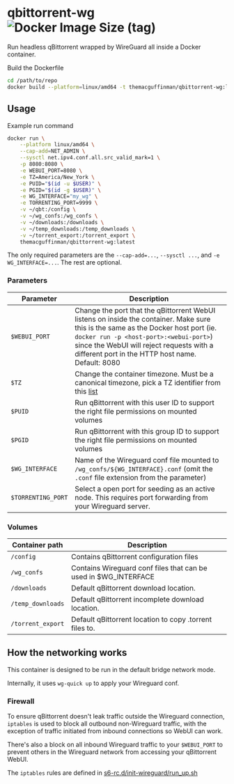 # qbittorrent-wg ![Docker Image Size (tag)](https://img.shields.io/docker/image-size/themacguffinman/qbittorrent-wg/latest?label=Docker%20Hub&link=https%3A%2F%2Fhub.docker.com%2Fr%2Fthemacguffinman%2Fqbittorrent-wg)

Run headless qBittorrent wrapped by WireGuard all inside a Docker container.

Build the Dockerfile
```bash
cd /path/to/repo
docker build --platform=linux/amd64 -t themacguffinman/qbittorrent-wg:latest .
```

## Usage

Example run command
```bash
docker run \
	--platform linux/amd64 \
	--cap-add=NET_ADMIN \
	--sysctl net.ipv4.conf.all.src_valid_mark=1 \
	-p 8080:8080 \
	-e WEBUI_PORT=8080 \
	-e TZ=America/New_York \
	-e PUID="$(id -u $USER)" \
	-e PGID="$(id -g $USER)" \
	-e WG_INTERFACE="my_wg" \
	-e TORRENTING_PORT=9999 \
	-v ~/qbt:/config \
	-v ~/wg_confs:/wg_confs \
	-v ~/downloads:/downloads \
	-v ~/temp_downloads:/temp_downloads \
	-v ~/torrent_export:/torrent_export \
	themacguffinman/qbittorrent-wg:latest
```

The only required parameters are the `--cap-add=...`, `--sysctl ...`, and `-e WG_INTERFACE=...`. The rest are optional.

### Parameters

| Parameter        | Description                                                                                                                                                                                                                                                                   |
|------------------|-------------------------------------------------------------------------------------------------------------------------------------------------------------------------------------------------------------------------------------------------------------------------------|
| `$WEBUI_PORT`      | Change the port that the qBittorrent WebUI listens on inside the container. Make sure this is the same as the Docker host port (ie. `docker run -p <host-port>:<webui-port>`) since the WebUI will reject requests with a different port in the HTTP host name. Default: 8080 |
| `$TZ`              | Change the container timezone. Must be a canonical timezone, pick a TZ identifier from this [list](https://en.wikipedia.org/wiki/List_of_tz_database_time_zones)                                                                                                              |
| `$PUID`            | Run qBittorrent with this user ID to support the right file permissions on mounted volumes                                                                                                                                                                                    |
| `$PGID`            | Run qBittorrent with this group ID to support the right file permissions on mounted volumes                                                                                                                                                                                   |
| `$WG_INTERFACE`    | Name of the Wireguard conf file mounted to `/wg_confs/${WG_INTERFACE}.conf` (omit the `.conf` file extension from the parameter)                                                                                                                                              |
| `$TORRENTING_PORT` | Select a open port for seeding as an active node. This requires port forwarding from your Wireguard server.                                                                                                                                                                   |

### Volumes

| Container path  | Description                                                     |
|-----------------|-----------------------------------------------------------------|
| `/config`         | Contains qBittorrent configuration files                        |
| `/wg_confs`       | Contains Wireguard conf files that can be used in $WG_INTERFACE |
| `/downloads`      | Default qBittorrent download location.                          |
| `/temp_downloads` | Default qBittorrent incomplete download location.               |
| `/torrent_export` | Default qBittorrent location to copy .torrent files to.         |

## How the networking works
This container is designed to be run in the default bridge network mode.

Internally, it uses `wg-quick up` to apply your Wireguard conf.

### Firewall 
To ensure qBittorrent doesn't leak traffic outside the Wireguard connection, `iptables` is used to block all outbound non-Wireguard traffic, with the exception of traffic initiated from inbound connections so WebUI can work.

There's also a block on all inbound Wireguard traffic to your `$WEBUI_PORT` to prevent others in the Wireguard network from accessing your qBittorrent WebUI.

The `iptables` rules are defined in [s6-rc.d/init-wireguard/run_up.sh](s6-rc.d/init-wireguard/run_up.sh)
